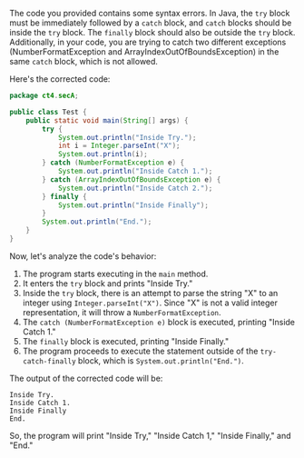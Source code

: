The code you provided contains some syntax errors. In Java, the `try` block must be immediately followed by a `catch` block, and `catch` blocks should be inside the `try` block. The `finally` block should also be outside the `try` block. Additionally, in your code, you are trying to catch two different exceptions (NumberFormatException and ArrayIndexOutOfBoundsException) in the same `catch` block, which is not allowed.

Here's the corrected code:

```java
package ct4.secA;

public class Test {
    public static void main(String[] args) {
        try {
            System.out.println("Inside Try.");
            int i = Integer.parseInt("X");
            System.out.println(i);
        } catch (NumberFormatException e) {
            System.out.println("Inside Catch 1.");
        } catch (ArrayIndexOutOfBoundsException e) {
            System.out.println("Inside Catch 2.");
        } finally {
            System.out.println("Inside Finally");
        }
        System.out.println("End.");
    }
}
```

Now, let's analyze the code's behavior:

1. The program starts executing in the `main` method.
2. It enters the `try` block and prints "Inside Try."
3. Inside the `try` block, there is an attempt to parse the string "X" to an integer using `Integer.parseInt("X")`. Since "X" is not a valid integer representation, it will throw a `NumberFormatException`.
4. The `catch (NumberFormatException e)` block is executed, printing "Inside Catch 1."
5. The `finally` block is executed, printing "Inside Finally."
6. The program proceeds to execute the statement outside of the `try-catch-finally` block, which is `System.out.println("End.")`.

The output of the corrected code will be:

```
Inside Try.
Inside Catch 1.
Inside Finally
End.
```

So, the program will print "Inside Try," "Inside Catch 1," "Inside Finally," and "End."